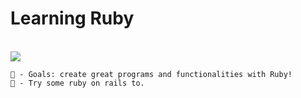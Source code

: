 # Learning Ruby
 
<br>

<div>
    <img src="https://img.shields.io/badge/Ruby-CC342D?style=for-the-badge&logo=ruby&logoColor=white">
</div>

    🥅 - Goals: create great programs and functionalities with Ruby!
    👀 - Try some ruby on rails to.